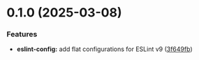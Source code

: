 # 0.1.0 (2025-03-08)


### Features

* **eslint-config:** add flat configurations for ESLint v9 ([3f649fb](https://github.com/chengpeiquan/bassist/commit/3f649fb55b7eee40b1e8fe79a4820b9f3a5ffde0))



